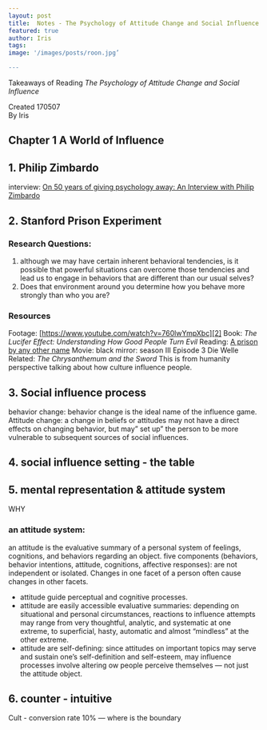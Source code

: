 ```yaml
---
layout: post
title:  Notes - The Psychology of Attitude Change and Social Influence
featured: true
author: Iris
tags:
image: '/images/posts/roon.jpg’

---
```


Takeaways of Reading *The Psychology of Attitude Change and Social Influence*

Created 170507  
By Iris

## Chapter 1 A World of Influence
## 1. Philip Zimbardo

interview: [On 50 years of giving psychology away: An Interview with Philip Zimbardo][1] 

## 2. Stanford Prison Experiment
### Research Questions:
1. although we may have certain inherent behavioral tendencies, is it possible that powerful situations can overcome those tendencies and lead us to engage in behaviors that are different than our usual selves?
2. Does that environment around you determine how you behave more strongly than who you are?
### Resources
Footage: [https://www.youtube.com/watch?v=760lwYmpXbc][2]
Book: *The Lucifer Effect: Understanding How Good People Turn Evil*
Reading: [A prison by any other name][3]
Movie: black mirror: season III Episode 3 
Die Welle
Related:
*The Chrysanthemum and the Sword* This is from humanity perspective talking about how culture influence people. 

## 3. Social influence process
behavior change: behavior change is the ideal name of the influence game. 
Attitude change: a change in beliefs or attitudes may not have a direct effects on changing behavior, but may” set up” the person to be more vulnerable to subsequent sources of social influences. 

## 4. social influence setting - the table


## 5. mental representation & attitude system
WHY
### an attitude system:
an attitude is the evaluative summary of a personal system of feelings, cognitions, and behaviors regarding an object. 
five components (behaviors, behavior intentions, attitude, cognitions, affective responses): are not independent or isolated. Changes in one facet of a person often cause changes in other facets. 
- attitude guide perceptual and cognitive processes.
- attitude are easily accessible evaluative summaries: depending on situational and personal circumstances, reactions to influence attempts may range from very thoughtful, analytic, and systematic at one extreme, to superficial, hasty, automatic and almost “mindless” at the other extreme. 
- attitude are self-defining: since attitudes on important topics may serve and sustain one’s self-definition and self-esteem, may influence processes involve altering ow people perceive themselves — not just the attitude object. 
## 6. counter - intuitive
Cult - conversion rate 10% — where is the boundary 


[1]:	http://www.georgeslavich.com/pubs/Slavich_ToP_2009.pdf
[2]:	https://www.youtube.com/watch?v=760lwYmpXbc
[3]:	http://www.jonescollegeprep.org/ourpages/auto/2011/3/15/39076920/40%20Studies%20-%20A%20Prison%20by%20Any%20Other%20Name.pdf